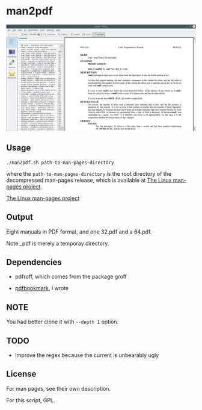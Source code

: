 # man2pdf

![](screenshot.png)

## Usage

```
./man2pdf.sh path-to-man-pages-directory
```

where the `path-to-man-pages-directory`
is the root directory of the decompressed man-pages release,
which is available at
[The Linux man-pages project](https://www.kernel.org/doc/man-pages/).

[The Linux man-pages project](https://www.kernel.org/doc/man-pages/)

## Output

Eight manuals in PDF format, and one 32.pdf and a 64.pdf.

Note _pdf is merely a temporay directory.

## Dependencies

- pdfroff, which comes from the package groff

- [pdfbookmark](https://github.com/NoviceLive/pdfbookmark), I wrote

## NOTE

You had better clone it with `--depth 1` option.

## TODO

+ Improve the regex because the current is unbearably ugly

## License

For man pages, see their own description.

For this script, GPL.
